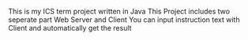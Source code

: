 This is my ICS term project written in Java
This Project includes two seperate part Web Server and Client
You can input instruction text with Client and automatically get the result

